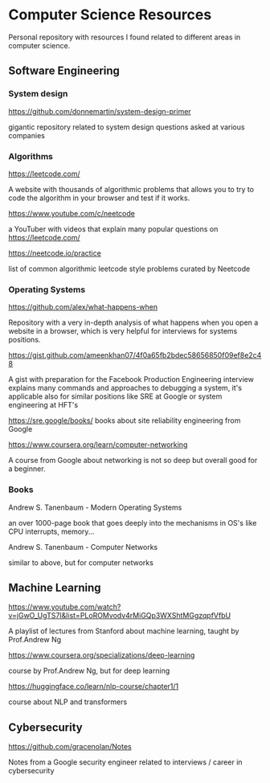 # Computer Science Resources

Personal repository with resources I found related to different areas in computer science.
## Software Engineering
### System design

https://github.com/donnemartin/system-design-primer

gigantic repository related to system design questions asked at various companies
### Algorithms

https://leetcode.com/

A website with thousands of algorithmic problems that allows you to try to code the algorithm in your browser and test if it works.

https://www.youtube.com/c/neetcode

a YouTuber with videos that explain many popular questions on https://leetcode.com/

https://neetcode.io/practice

list of common algorithmic leetcode style problems curated by Neetcode
### Operating Systems

https://github.com/alex/what-happens-when

Repository with a very in-depth analysis of what happens when you open a website in a browser, which is very helpful for interviews for systems positions.

https://gist.github.com/ameenkhan07/4f0a65fb2bdec58656850f09ef8e2c48

A gist with preparation for the Facebook Production Engineering interview explains many commands and approaches to debugging a system, it's applicable also for similar positions like SRE at Google or system engineering at HFT's

https://sre.google/books/ books about site reliability engineering from Google

https://www.coursera.org/learn/computer-networking

A course from Google about networking is not so deep but overall good for a beginner.
### Books

Andrew S. Tanenbaum - Modern Operating Systems

an over 1000-page book that goes deeply into the mechanisms in OS's like CPU interrupts, memory...

Andrew S. Tanenbaum - Computer Networks

similar to above, but for computer networks
## Machine Learning

https://www.youtube.com/watch?v=jGwO_UgTS7I&list=PLoROMvodv4rMiGQp3WXShtMGgzqpfVfbU

A playlist of lectures from Stanford about machine learning, taught by Prof.Andrew Ng

https://www.coursera.org/specializations/deep-learning

course by Prof.Andrew Ng, but for deep learning

https://huggingface.co/learn/nlp-course/chapter1/1

course about NLP and transformers
## Cybersecurity

https://github.com/gracenolan/Notes

Notes from a Google security engineer related to interviews / career in cybersecurity
